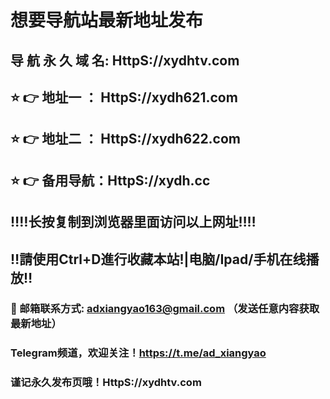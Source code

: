# 想要导航站最新地址发布 
## 导 航 永 久 域 名: HttpS://xydhtv.com
## ⭐️ 👉 地址一 ： HttpS://xydh621.com
## ⭐️ 👉 地址二 ： HttpS://xydh622.com
## ⭐️ 👉 备用导航：HttpS://xydh.cc
## ‼️‼️长按复制到浏览器里面访问以上网址‼️‼️
## ‼️請使用Ctrl+D進行收藏本站!|电脑/Ipad/手机在线播放‼️
### 📧 邮箱联系方式: adxiangyao163@gmail.com （发送任意内容获取最新地址）
### Telegram频道，欢迎关注！https://t.me/ad_xiangyao
### 谨记永久发布页哦！HttpS://xydhtv.com
